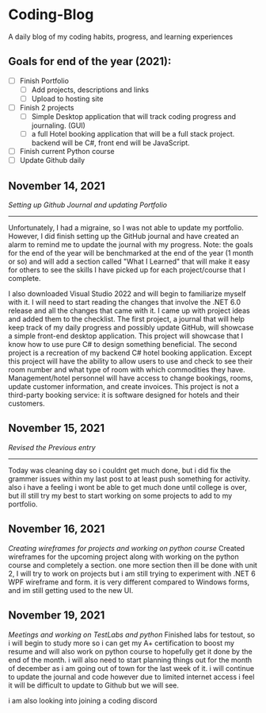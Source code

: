 # Coding-Blog
  A daily blog of my coding habits, progress, and learning experiences

## Goals for end of the year (2021):
 - [ ] Finish Portfolio
     - [ ] Add projects, descriptions and links 
     - [ ] Upload to hosting site
 - [ ] Finish 2 projects
     - [ ] Simple Desktop application that will track coding progress and journaling. (GUI)
     - [ ] a full Hotel booking application that will be a full stack project. backend will be C#, front end will be JavaScript. 
 - [ ] Finish current Python course
 - [ ] Update Github daily
  
## November 14, 2021
*Setting up Github Journal and updating Portfolio*

<hr>

Unfortunately, I had a migraine, so I was not able to update my portfolio. However, I did finish setting up the GitHub journal and have created an alarm to remind me to update the journal with my progress. Note: the goals for the end of the year will be benchmarked at the end of the year (1 month or so) and will add a section called "What I Learned" that will make it easy for others to see the skills I have picked up for each project/course that I complete.


I also downloaded Visual Studio 2022 and will begin to familiarize myself with it. I will need to start reading the changes that involve the .NET 6.0 release and all the changes that came with it. I came up with project ideas and added them to the checklist. The first project, a journal that will help keep track of my daily progress and possibly update GitHub, will showcase a simple front-end desktop application. This project will showcase that I know how to use pure C# to design something beneficial. The second project is a recreation of my backend C# hotel booking application. Except this project will have the ability to allow users to use and check to see their room number and what type of room with which commodities they have. Management/hotel personnel will have access to change bookings, rooms, update customer information, and create invoices. This project is not a third-party booking service: it is software designed for hotels and their customers. 
 
 ## November 15, 2021
*Revised the Previous entry*

<hr>

Today was cleaning day so i couldnt get much done, but i did fix the grammer issues within my last post to at least push something for activity. also i have a feeling i wont be able to get much done until college is over, but ill still try my best to start working on some projects to add to my portfolio. 
  
## November 16, 2021
*Creating wireframes for projects and working on python course*
Created wireframes for the upcoming project along with working on the python course and completely a section. one more section then ill be done with unit 2, I will try to work on projects but i am still trying to experiment with .NET 6 WPF wireframe and form. it is very different compared to Windows forms, and im still getting used to the new UI. 

## November 19, 2021
*Meetings and working on TestLabs and python*
Finished labs for testout, so i will begin to study more so i can get my A+ certification to boost my resume and will also work on python course to hopefully get it done by the end of the month. i will also need to start planning things out for the month of december as i am going out of town for the last week of it. i will continue to update the journal and code however due to limited internet access i feel it will be difficult to update to Github but we will see.

i am also looking into joining a coding discord
